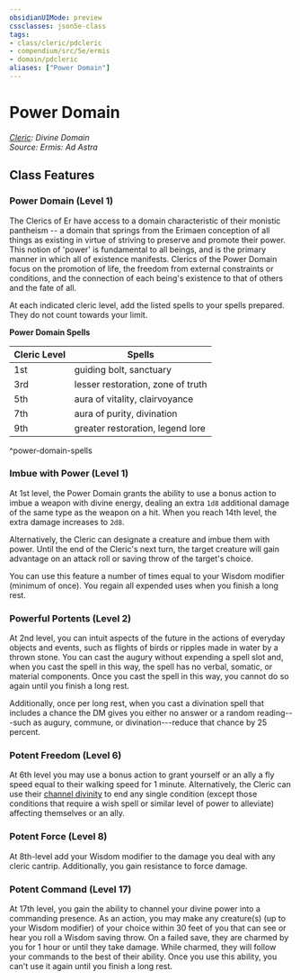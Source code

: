 ```yaml
---
obsidianUIMode: preview
cssclasses: json5e-class
tags:
- class/cleric/pdcleric
- compendium/src/5e/ermis
- domain/pdcleric
aliases: ["Power Domain"]
---
```

# Power Domain
*[Cleric](../../5e-compendium/classes/cleric.md#): Divine Domain*  
*Source: Ermis: Ad Astra*  


## Class Features

### Power Domain (Level 1)

The Clerics of Er have access to a domain characteristic of their monistic pantheism -- a domain that springs from the Erimaen conception of all things as existing in virtue of striving to preserve and promote their power. This notion of 'power' is fundamental to all beings, and is the primary manner in which all of existence manifests. Clerics of the Power Domain focus on the promotion of life, the freedom from external constraints or conditions, and the connection of each being's existence to that of others and the fate of all.

At each indicated cleric level, add the listed spells to your spells prepared. They do not count towards your limit.

**Power Domain Spells**

| Cleric Level | Spells |
|--------------|--------|
| 1st | guiding bolt, sanctuary |
| 3rd | lesser restoration, zone of truth |
| 5th | aura of vitality, clairvoyance |
| 7th | aura of purity, divination |
| 9th | greater restoration, legend lore |
^power-domain-spells

### Imbue with Power (Level 1)

At 1st level, the Power Domain grants the ability to use a bonus action to imbue a weapon with divine energy, dealing an extra `1d8` additional damage of the same type as the weapon on a hit. When you reach 14th level, the extra damage increases to `2d8`.

Alternatively, the Cleric can designate a creature and imbue them with power. Until the end of the Cleric's next turn, the target creature will gain advantage on an attack roll or saving throw of the target's choice.

You can use this feature a number of times equal to your Wisdom modifier (minimum of once). You regain all expended uses when you finish a long rest.

### Powerful Portents (Level 2)

At 2nd level, you can intuit aspects of the future in the actions of everyday objects and events, such as flights of birds or ripples made in water by a thrown stone. You can cast the augury without expending a spell slot and, when you cast the spell in this way, the spell has no verbal, somatic, or material components. Once you cast the spell in this way, you cannot do so again until you finish a long rest.

Additionally, once per long rest, when you cast a divination spell that includes a chance the DM gives you either no answer or a random reading---such as augury, commune, or divination---reduce that chance by 25 percent.

### Potent Freedom (Level 6)

At 6th level you may use a bonus action to grant yourself or an ally a fly speed equal to their walking speed for 1 minute. Alternatively, the Cleric can use their [channel divinity](compendium/classes/cleric.md#Channel%20Divinity%20(Level%202)) to end any single condition (except those conditions that require a wish spell or similar level of power to alleviate) affecting themselves or an ally.

### Potent Force (Level 8)

At 8th-level add your Wisdom modifier to the damage you deal with any cleric cantrip. Additionally, you gain resistance to force damage.

### Potent Command (Level 17)

At 17th level, you gain the ability to channel your divine power into a commanding presence. As an action, you may make any creature(s) (up to your Wisdom modifier) of your choice within 30 feet of you that can see or hear you roll a Wisdom saving throw. On a failed save, they are charmed by you for 1 hour or until they take damage. While charmed, they will follow your commands to the best of their ability. Once you use this ability, you can't use it again until you finish a long rest.